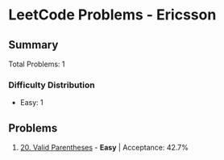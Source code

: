 # LeetCode Problems - Ericsson

## Summary
Total Problems: 1

### Difficulty Distribution

- Easy: 1

## Problems

1. [20. Valid Parentheses](https://leetcode.com/problems/valid-parentheses/) - **Easy** | Acceptance: 42.7%